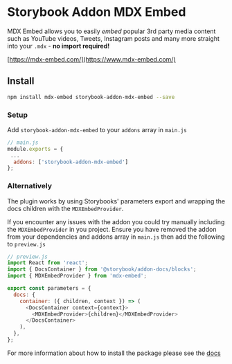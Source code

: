 # Storybook Addon MDX Embed

MDX Embed allows you to easily _embed_ popular 3rd party media content such as YouTube videos, Tweets, Instagram posts
and many more straight into your `.mdx` - **no import required!**

[https://mdx-embed.com/](https://www.mdx-embed.com/)

## Install

```sh
npm install mdx-embed storybook-addon-mdx-embed --save
```

### Setup

Add `storybook-addon-mdx-embed` to your `addons` array in `main.js`

```javascript
// main.js
module.exports = {
 ...
  addons: ['storybook-addon-mdx-embed']
};

```

### Alternatively

The plugin works by using Storybooks' parameters export and wrapping the docs children with the `MDXEmbedProvider`.

If you encounter any issues with the addon you could try manually including the `MDXEmbedProvider` in you project.
Ensure you have removed the addon from your dependencies and addons array in `main.js` then add the following to
`preview.js`

```javascript
// preview.js
import React from 'react';
import { DocsContainer } from '@storybook/addon-docs/blocks';
import { MDXEmbedProvider } from 'mdx-embed';

export const parameters = {
  docs: {
    container: ({ children, context }) => (
      <DocsContainer context={context}>
        <MDXEmbedProvider>{children}</MDXEmbedProvider>
      </DocsContainer>
    ),
  },
};
```

For more information about how to install the package please see the
[docs](https://www.mdx-embed.com/?path=/docs/install--page)
